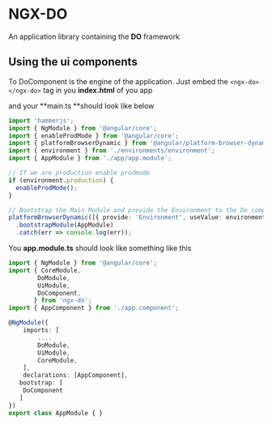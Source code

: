 # NGX-DO
An application library containing the **DO** framework

## Using the ui components
To DoComponent is the engine of the application. Just embed the ```<ngx-do></ngx-do>``` tag in you **index.html** of you app

and your **main.ts **should look like below
```ts
import 'hammerjs';
import { NgModule } from '@angular/core';
import { enableProdMode } from '@angular/core';
import { platformBrowserDynamic } from '@angular/platform-browser-dynamic';
import { environment } from './environments/environment';
import { AppModule } from './app/app.module';

// If we are production enable prodmode
if (environment.production) {
  enableProdMode();
}

// Bootstrap the Main Module and provide the Environment to the Do components
platformBrowserDynamic([{ provide: 'Environment', useValue: environment }])
  .bootstrapModule(AppModule)
  .catch(err => console.log(err));
```

You **app.module.ts** should look like something like this

```ts
import { NgModule } from '@angular/core';
import { CoreModule,
        DoModule,
        UiModule,
        DoComponent,
       } from 'ngx-do';
import { AppComponent } from './app.component';

@NgModule({
    imports: [
        ....
        DoModule,
        UiModule,
        CoreModule,
    ],
    declarations: [AppComponent],
   bootstrap: [
    DoComponent
   ]
})
export class AppModule { }
```


